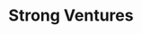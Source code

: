 ---
layout: firm_page
title: "Strong Ventures"
id: "strongvc.com"
permalink: "/strongventuresstrongvc.com/"
website: "https://www.strongvc.com"
offices: "Los Angeles (United States)"
investment_stages: "Seed, Series A"
portfolio_companies: ""
portfolio_link: "https://brawny-margin-5fe.notion.site/Portfolio-Industry-ENG-2861b9e42f1244359f4f67ccd5b1ea97"
investment_markets: "Korean Global Entrepreneurs"
founded_year: "2011"
description: "A seed fund based in California that finances, supports, and mentors Korean/Asian/Global entrepreneurs."
linkedin: "https://www.linkedin.com/company/strong-ventures-llc/about/"
twitter: ""
instagram: ""
team_page: ""
investor_type: "Venture Capital"
crunchbase: "https://www.crunchbase.com/organization/strong-ventures"
pitchbook: "https://pitchbook.com/profiles/investor/55182-97"

# SEO Optimization
meta_title: "Strong Ventures - VC Firm - projectstartups.com"
meta_description: "Strong Ventures, A seed fund based in California that finances, supports, and mentors Korean/Asian/Global entrepreneurs...."
meta_keywords: "Strong Ventures, Korean Global Entrepreneurs, VC firm, venture capital, startup investor, projectstartups.com"
canonical_url: "https://vc.projectstartups.com/strongventuresstrongvc.com/"
---